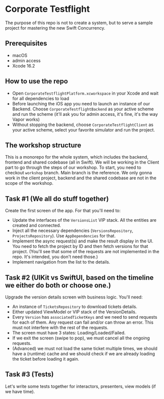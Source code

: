 # Corporate Testflight

The purpose of this repo is not to create a system, but to serve a sample project for mastering the new Swift Concurrency.

## Prerequisites

* macOS
* admin access
* Xcode 16.2

## How to use the repo

* Open `CorporateTestflightPlatform.xcworkspace` in your Xcode and wait for all dependencies to load
* Before launching the iOS app you need to launch an instance of our Backend. Choose `CorporateTestflightBackend` as your active scheme and run the scheme (it'll ask you for admin access, it's fine, it's the way Vapor works)
* Without stopping the backend, choose `CorporateTestflightClient` as your active scheme, select your favorite simulator and run the project.

## The workshop structure

This is a monorepo for the whole system, which includes the backend, frontend and shared codebase (all in Swift).
We will be working in the Client part to go through the steps of our workshop. 
To start, you need to checkout `workshop` branch. Main branch is the reference. 
We only gonna work in the client project, backend and the shared codebase are not in the scope of the workshop.

## Task #1 (We all do stuff together)

Create the first screen of the app.
For that you'll need to:

* Update the interfaces of the `VersionsList` VIP stack. All the entities are created and connected.
* Inject all the necessary dependencies (`VersionsRepository`, `ProjectsRepository`). Use `AppDependencies` for that.
* Implement the async request(s) and make the result display in the UI. You need to fetch the project by ID and then fetch versions for that project. (You'll see that some of the requests are not implemented in the repo. It's intended, you don't need those.)
* Implement navigation from the list to the details.

## Task #2 (UIKit vs SwiftUI, based on the timeline we either do both or choose one.)

Upgrade the version details screen with business logic.
You'll need:

* An instance of `TicketsRepository` to download tickets details.
* Either updated ViewModel or VIP stack of the VersionDetails. 
* Every `Version` has `associatedTicketKeys` and we need to send requests for each of them. Any request can fail and/or can throw an error. This must not interfere with the rest of the requests.
* The screen must have 3 states: Loading/Loaded/Failed.
* If we exit the screen (swipe to pop), we must cancel all the ongoing requests.
* (Advanced) we must not load the same ticket multiple times, we should have a (runtime) cache and we should check if we are already loading the ticket before loading it again.

## Task #3 (Tests)

Let's write some tests together for interactors, presenters, view models (if we have time).
